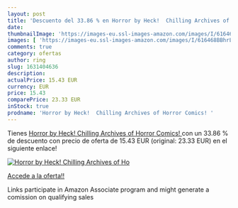 ```yaml
---
layout: post
title: 'Descuento del 33.86 % en Horror by Heck!  Chilling Archives of Ho'
date: 
thumbnailImage: 'https://images-eu.ssl-images-amazon.com/images/I/616468BBhrL._SL200_.jpg'
images: [ 'https://images-eu.ssl-images-amazon.com/images/I/616468BBhrL._SL200_.jpg' ]
comments: true
category: ofertas
author: ring
slug: 1631404636
description:
actualPrice: 15.43 EUR
currency: EUR
price: 15.43
comparePrice: 23.33 EUR
inStock: true
prodname: 'Horror by Heck!  Chilling Archives of Horror Comics! '
---
```


Tienes [Horror by Heck!  Chilling Archives of Horror Comics! ](https://www.amazon.es/dp/1631404636/?tag=tolees-21) con un 33.86 % de descuento con precio de oferta de 15.43 EUR (original: 23.33 EUR) en el siguiente enlace!

[![Horror by Heck!  Chilling Archives of Ho](https://images-eu.ssl-images-amazon.com/images/I/616468BBhrL._SL200_.jpg)](https://www.amazon.es/dp/1631404636/?tag=tolees-21)

[Accede a la oferta!!](https://www.amazon.es/dp/1631404636/?tag=tolees-21)

Links participate in Amazon Associate program and might generate a comission on qualifying sales


